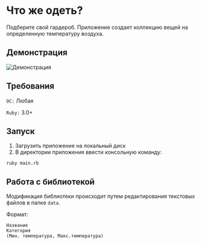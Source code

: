 # Что же одеть?

Подберите свой гардероб. Приложение создает коллекцию вещей на определенную температуру воздуха.

## Демонстрация

![Демонстрация](https://user-images.githubusercontent.com/70809854/194643511-ad9fc102-7ad1-4d00-aec7-be5173a73220.gif)

## Требования

`ОС:` Любая

`Ruby:` 3.0+ 

## Запуск
1. Загрузить приложение на локальный диск
2. В директории приложения ввести консольную команду:
```
ruby main.rb
```

## Работа с библиотекой

Модификация библиотеки происходит путем редактирования текстовых файлов в папке `data`.

Формат:
```
Название
Категория
(Мин. температура, Макс.температура)

```

